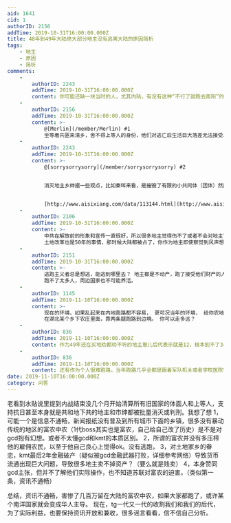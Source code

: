 ```yaml
---
aid: 1641
cid: 1
authorID: 2156
addTime: 2019-10-31T16:00:00.000Z
title: 48年到49年大陆绝大部分地主没有逃离大陆的原因简析
tags:
    - 地主
    - 原因
    - 简析
comments:
    -
        authorID: 2243
        addTime: 2019-10-31T16:00:00.000Z
        content: 你可能还缺一块当时的人，尤其内陆，有没有这种“不行了就跑去南阳”的概念和渠道~
    -
        authorID: 2156
        addTime: 2019-10-31T16:00:00.000Z
        content: >-
            @[Merlin](/member/Merlin) #1
            坐等着共匪来清乡，舍不得上等人的身份，他们对逃亡后生活巨大落差无法接受以至于放弃了选择？确实，我猜想大部分人也不知道南洋原来也有很多华人，或者干脆他们也觉得就只是简单的朝代更迭，不会影响到自己。中国人真的聪明嘛，我一直都很怀疑，如果中国人真的聪明，当时就该能跑的都跑了才对。唉，气啊。太生气了，他们都被tg给骗了。
    -
        authorID: 2243
        addTime: 2019-10-31T16:00:00.000Z
        content: >-
            @[sorrysorrysorry](/member/sorrysorrysorry) #2


            消灭地主乡绅据一些观点，比如秦晖来看，是摧毁了有限的小共同体（团体）然而也并没有建立起来大共同体（公民），反而使得农民成为一盘更散的沙，更不具备统一行动和政治力量。他们跑了能不能开辟第二共和国我不知道，但是无论是死是跑，农民一样是被掠夺的下场。


            [http://www.aisixiang.com/data/113144.html](http://www.aisixiang.com/data/113144.html)
    -
        authorID: 2106
        addTime: 2019-10-31T16:00:00.000Z
        content: >-
            中共在解放前的形象和宣传一直很好，所以很多地主觉得伤不了或者不会对地主下手。
            土地改革也是50年的事情，那时候大陆都被占了，你作为地主即使察觉到风声想跑也不容易。
    -
        authorID: 2151
        addTime: 2019-10-31T16:00:00.000Z
        content: >-
            逃跑主义者总是想逃，能逃到哪里去？ 地主都是不动产，跑了接受他们财产的人都是新地主。对局势根本无影响。
            跑不了太多人，周边国家也不可能养活。
    -
        authorID: 1145
        addTime: 2019-11-10T16:00:00.000Z
        content: >-
            现在的环境，如果乱起来在内地跑路都不容易， 更可况当年的环境， 给你农地换了500W的金条， 靠两条腿，
            在湖北某个乡下农庄里面，靠两条腿跑路到边境。 你可以走多远？
    -
        authorID: 836
        addTime: 2019-11-10T16:00:00.000Z
        content: 作为49年还在买地劝都劝不听的地主崽儿后代表示就是12，根本到不了34。。。
    -
        authorID: 836
        addTime: 2019-11-10T16:00:00.000Z
        content: 还有作为个人很难跑路，当年跑路几乎全都是跟着军队机关或者学校医院等等组织，很少有个人能在历史中做出有意识的自主选择
date: 2019-11-10T16:00:00.000Z
category: 问答
---
```


老看到水贴说里提到内战结束没几个月开始清算所有旧国家的体面人和上等人，支持抗日甚至本身就是共和地下共的地主和市绅都被批量消灭或判刑。我想了想 1，可能一个是信息不通畅，新闻报纸没有普及到所有城市下面的乡镇，很多没有暴动传统的地区的富农中农（1代boss其实也是富农，自己给自己改了历史）是不是对gcd抱有幻想。或者不太懂gcd和kmt的本质区别。 2，所谓的富农并没有多压榨他的雇佣农民，以至于他自己良心上觉得ok。没有逃跑， 3，对土地家乡的眷恋，kmt最后2年金融破产（疑似被gcd金融武器打败，详细参考网络）导致货币流通出现巨大问题，导致很多地主卖不掉资产？（要么就是贱卖） 4，本身赞同gcd主张，但并不了解他们实际操作，也不知道苏联对富农的迫害。（类似第一条，资讯不通畅）

总结，资讯不通畅，害惨了几百万留在大陆的富农中农，如果大家都跑了，或许某个南洋国家就会变成华人主导。 现在，tg一代又一代的收割我们和我们的后代，为了实际利益，也要保持资讯开放和兼收，很多谣言看看，信不信自己分析。
